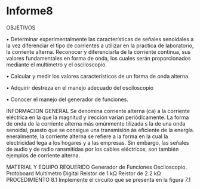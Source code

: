# Informe8
OBJETIVOS

• Determinar experimentalmente las características de señales senoidales a la vez diferenciar el tipo de corrientes a utilizar en la practica de laboratorio, la corriente alterna. Reconocer y diferenciarla de la corriente continua, sus valores fundamentales en forma de onda, los cuales serán proporcionados mediante el multímetro y el osciloscopio.

• Calcular y medir los valores característicos de un forma de onda alterna.

• Adquirir destreza en el manejo adecuado del osciloscopio

• Conocer el manejo del generador de funciones.

INFORMACION GENERAL
Se denomina corriente alterna (ca) a la corriente eléctrica en la que la magnitud y irección varían periódicamente. La forma de onda de la corriente alterna más omúnmente tilizada s la de una onda senoidal, puesto que se consigue una transmisión ás eficiente de la energía. eneralmente, la corriente alterna se refiere a la forma en la cual la electricidad lega a los hogares y a las empresas. Sin embargo, las señales de audio y de radio ransmitidas por los cables eléctricos, son también ejemplos de corriente alterna.

MATERIAL Y EQUIPO REQUERIDO
Generador de Funciones
Osciloscopio.
Protoboard
Multímetro Digital
Reistor de 1 kΩ
Reistor de 2.2 kΩ
PROCEDIMIENTO
8.1 Implemente el circuito que se presenta en la figura 7.1
